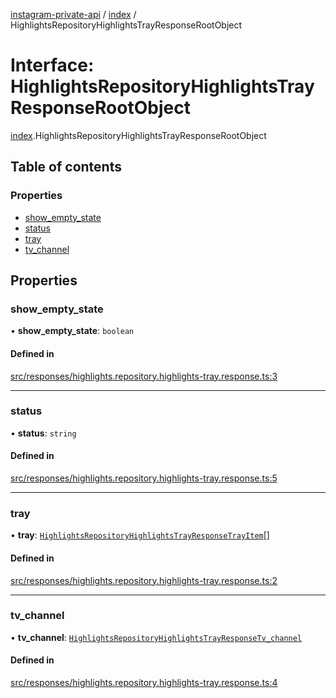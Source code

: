 [instagram-private-api](../../README.md) / [index](../../modules/index.md) / HighlightsRepositoryHighlightsTrayResponseRootObject

# Interface: HighlightsRepositoryHighlightsTrayResponseRootObject

[index](../../modules/index.md).HighlightsRepositoryHighlightsTrayResponseRootObject

## Table of contents

### Properties

- [show\_empty\_state](HighlightsRepositoryHighlightsTrayResponseRootObject.md#show_empty_state)
- [status](HighlightsRepositoryHighlightsTrayResponseRootObject.md#status)
- [tray](HighlightsRepositoryHighlightsTrayResponseRootObject.md#tray)
- [tv\_channel](HighlightsRepositoryHighlightsTrayResponseRootObject.md#tv_channel)

## Properties

### show\_empty\_state

• **show\_empty\_state**: `boolean`

#### Defined in

[src/responses/highlights.repository.highlights-tray.response.ts:3](https://github.com/Nerixyz/instagram-private-api/blob/0e0721c/src/responses/highlights.repository.highlights-tray.response.ts#L3)

___

### status

• **status**: `string`

#### Defined in

[src/responses/highlights.repository.highlights-tray.response.ts:5](https://github.com/Nerixyz/instagram-private-api/blob/0e0721c/src/responses/highlights.repository.highlights-tray.response.ts#L5)

___

### tray

• **tray**: [`HighlightsRepositoryHighlightsTrayResponseTrayItem`](HighlightsRepositoryHighlightsTrayResponseTrayItem.md)[]

#### Defined in

[src/responses/highlights.repository.highlights-tray.response.ts:2](https://github.com/Nerixyz/instagram-private-api/blob/0e0721c/src/responses/highlights.repository.highlights-tray.response.ts#L2)

___

### tv\_channel

• **tv\_channel**: [`HighlightsRepositoryHighlightsTrayResponseTv_channel`](HighlightsRepositoryHighlightsTrayResponseTv_channel.md)

#### Defined in

[src/responses/highlights.repository.highlights-tray.response.ts:4](https://github.com/Nerixyz/instagram-private-api/blob/0e0721c/src/responses/highlights.repository.highlights-tray.response.ts#L4)
